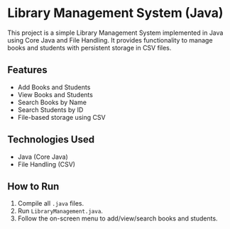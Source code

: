 # Library Management System (Java)

This project is a simple Library Management System implemented in Java using Core Java and File Handling. 
It provides functionality to manage books and students with persistent storage in CSV files.

## Features
- Add Books and Students
- View Books and Students
- Search Books by Name
- Search Students by ID
- File-based storage using CSV

## Technologies Used
- Java (Core Java)
- File Handling (CSV)

## How to Run
1. Compile all `.java` files.
2. Run `LibraryManagement.java`.
3. Follow the on-screen menu to add/view/search books and students.


